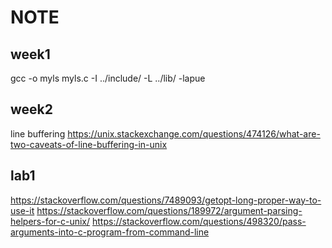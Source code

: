 # NOTE 
## week1
gcc -o myls myls.c -I ../include/ -L ../lib/ -lapue
## week2
line buffering https://unix.stackexchange.com/questions/474126/what-are-two-caveats-of-line-buffering-in-unix
## lab1
https://stackoverflow.com/questions/7489093/getopt-long-proper-way-to-use-it
https://stackoverflow.com/questions/189972/argument-parsing-helpers-for-c-unix/
https://stackoverflow.com/questions/498320/pass-arguments-into-c-program-from-command-line
